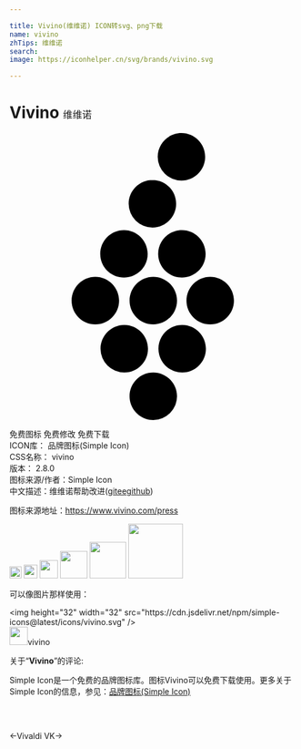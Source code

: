 ```yaml
---

title: Vivino(维维诺) ICON转svg、png下载
name: vivino
zhTips: 维维诺
search: 
image: https://iconhelper.cn/svg/brands/vivino.svg

---
```


# Vivino  <small style="font-size: 60%;font-weight: 100">维维诺</small>

<div id="svg" class="svg-wrap">
<svg role="img" viewBox="0 0 24 24" xmlns="http://www.w3.org/2000/svg"><title>Vivino icon</title><path d="M12.476 18.034c0-1.087.889-1.989 1.988-1.989 1.1 0 1.989.902 1.989 1.989 0 1.1-.89 1.989-1.989 1.989-1.1 0-1.988-.89-1.988-1.99M12.043 24c-1.1 0-1.988-.902-1.988-1.989 0-1.099.889-1.988 1.988-1.988 1.087 0 1.989.889 1.989 1.988A2.003 2.003 0 0112.043 24M5.2 14.007c0-1.087.89-1.988 1.989-1.988 1.087 0 1.989.901 1.989 1.988 0 1.1-.902 1.989-1.99 1.989-1.098 0-1.988-.89-1.988-1.989m4.385-5.892c1.1 0 1.989.902 1.989 1.989 0 1.1-.89 1.976-1.989 1.976-1.1 0-1.988-.877-1.988-1.976 0-1.087.889-1.989 1.988-1.989m2.384-4.187c1.1 0 1.989.89 1.989 1.989 0 1.087-.89 1.988-1.989 1.988A2.003 2.003 0 019.98 5.917c0-1.1.902-1.99 1.99-1.99M14.401 0c1.1 0 1.99.89 1.99 1.989 0 1.087-.89 1.988-1.99 1.988a2.003 2.003 0 01-1.988-1.988c0-1.1.901-1.989 1.988-1.989M11.6 18.034c0 1.1-.89 1.989-1.99 1.989a1.995 1.995 0 01-1.988-1.99c0-1.086.902-1.988 1.989-1.988 1.1 0 1.989.902 1.989 1.989m-1.544-4.027c0-1.087.889-1.988 1.988-1.988 1.087 0 1.989.901 1.989 1.988 0 1.1-.902 1.989-1.989 1.989-1.1 0-1.988-.89-1.988-1.989m4.385-1.927c-1.1 0-1.99-.877-1.99-1.976 0-1.087.89-1.989 1.99-1.989 1.099 0 1.988.902 1.988 1.989 0 1.1-.89 1.976-1.988 1.976m4.36 1.927c0 1.1-.89 1.989-1.989 1.989-1.1 0-1.989-.89-1.989-1.989 0-1.087.89-1.988 1.99-1.988 1.098 0 1.988.901 1.988 1.988Z"/></svg>
</div>
<detail full-name='vivino'></detail>

<div class="detail-page">
<p>
<span><span class="badge-success badge">免费图标</span> <span class="badge-success badge">免费修改</span>  <span class="badge-success badge">免费下载</span> </span>
<br/>
<span>
ICON库：
<span class="badge-secondary badge">品牌图标(Simple Icon)</span> 
</span>
<br/>
<span>
CSS名称：
<span class="badge-secondary badge">vivino</span> 
</span>

<br/>
<span>
版本：
<span class="badge-secondary badge">2.8.0</span> 
</span>
<br/>
<span>图标来源/作者：<span class="badge-light badge">Simple Icon</span></span> 
<br/>
<span class="zh-detail">中文描述：<span class="badge-primary badge">维维诺</span><span class="help-link"><span>帮助改进</span>(<a href="https://gitee.com/liuwave/icon-helper/edit/master/json/brands/vivino.json" target="_blank" rel="noopener noreferrer">gitee</a><a href="https://github.com/liuwave/icon-helper/edit/master/json/brands/vivino.json" target="_blank" rel="noopener noreferrer">github</a></span>)</span><br/>
</p>
</div><div class="description description alert alert-light"><p>图标来源地址：<a href="https://www.vivino.com/press" target="_blank" rel="noopener noreferrer">https://www.vivino.com/press</a></p></div>
<div class="alert alert-dark">
<img height="21" width="21" src="https://cdn.jsdelivr.net/npm/simple-icons@latest/icons/vivino.svg" />
<img height="24" width="24" src="https://cdn.jsdelivr.net/npm/simple-icons@latest/icons/vivino.svg" />
<img height="32" width="32" src="https://cdn.jsdelivr.net/npm/simple-icons@latest/icons/vivino.svg" />
<img height="48" width="48" src="https://cdn.jsdelivr.net/npm/simple-icons@latest/icons/vivino.svg" />
<img height="64" width="64" src="https://cdn.jsdelivr.net/npm/simple-icons@latest/icons/vivino.svg" />
<img height="96" width="96" src="https://cdn.jsdelivr.net/npm/simple-icons@latest/icons/vivino.svg" />

</div>
<div>
  <p>可以像图片那样使用：    
  </p>
  <div class="alert alert-primary" style="font-size: 14px">
    &lt;img height="32" width="32" src="https://cdn.jsdelivr.net/npm/simple-icons@latest/icons/vivino.svg" /&gt;
    <copy-btn content='<img height="32" width="32" src="https://cdn.jsdelivr.net/npm/simple-icons@latest/icons/vivino.svg" />'></copy-btn>
  </div>
  <div class="alert alert-secondary">
    <img height="32" width="32" src="https://cdn.jsdelivr.net/npm/simple-icons@latest/icons/vivino.svg" />vivino
    <copy-btn content="vivino" btn-title="复制图标名称"></copy-btn>
  </div>
</div>
<div class="icon-detail__container">
<p>关于“<b>Vivino</b>”的评论:</p>
</div>
<Vssue title="关于“Vivino”的评论" />
<div><p>Simple Icon是一个免费的品牌图标库。图标Vivino可以免费下载使用。更多关于  Simple Icon的信息，参见：<a target="_blank" href="https://iconhelper.cn/brands.html">品牌图标(Simple Icon)</a>
</p></div>


<div style="padding:2rem 0 " class="page-nav"><p class="inner"><span class="prev">←<router-link to="/icon/vivaldi.html">Vivaldi</router-link></span> <span class="next"><router-link to="/icon/vk.html">VK</router-link>→</span></p></div>
